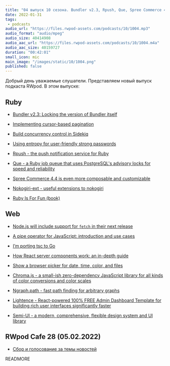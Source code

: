 ```yaml
---
title: "04 выпуск 10 сезона. Bundler v2.3, Rpush, Que, Spree Commerce 4.4, Nokogiri-ext, Chroma.js, Ngraph.path и прочее"
date: 2022-01-31
tags:
 - podcasts
audio_url: "https://files.rwpod-assets.com/podcasts/10/1004.mp3"
audio_format: "audio/mpeg"
audio_size: 40414908
audio_aac_url: "https://files.rwpod-assets.com/podcasts/10/1004.m4a"
audio_aac_size: 40159727
duration: "00:42:01"
small_icon: mic
main_image: "/images/static/10/1004.png"
published: false
---
```


Добрый день уважаемые слушатели. Представляем новый выпуск подкаста RWpod. В этом выпуске:

## Ruby

 - [Bundler v2.3: Locking the version of Bundler itself](https://bundler.io/blog/2022/01/23/bundler-v2-3.html)
 - [Implementing cursor-based pagination](https://www.mrinmoydas.com/blog/2022/01/26/cursor-based-pagination-with-uuids.html)
 - [Build concurrency control in Sidekiq](https://longliveruby.com/articles/build-your-own-concurrency-control-in-sidekiq)
 - [Using entropy for user-friendly strong passwords](https://planetscale.com/blog/using-entropy-for-user-friendly-strong-passwords)


 - [Rpush - the push notification service for Ruby](https://github.com/rpush/rpush)
 - [Que - a Ruby job queue that uses PostgreSQL's advisory locks for speed and reliability](https://github.com/que-rb/que)
 - [Spree Commerce 4.4 is even more composable and customizable](https://spreecommerce.org/spree-commerce-4-4-is-even-more-composable-and-customizable)
 - [Nokogiri-ext - useful extensions to nokogiri](https://github.com/postmodern/nokogiri-ext)
 - [Ruby Is For Fun (book)](https://github.com/ro31337/rubyisforfun)

## Web

 - [Node.js will include support for `fetch` in their next release](https://github.com/nodejs/node/pull/41749)
 - [A pipe operator for JavaScript: introduction and use cases](https://2ality.com/2022/01/pipe-operator.html)
 - [I’m porting tsc to Go](https://kdy1.dev/posts/2022/1/tsc-go)
 - [How React server components work: an in-depth guide](https://blog.plasmic.app/posts/how-react-server-components-work/)
 - [Show a browser picker for date, time, color, and files](https://developer.chrome.com/blog/show-picker/)


 - [Chroma.js - a small-ish zero-dependency JavaScript library for all kinds of color conversions and color scales](https://vis4.net/chromajs/)
 - [Ngraph.path - fast path finding for arbitrary graphs](https://github.com/anvaka/ngraph.path)
 - [Lightence - React-powered 100% FREE Admin Dashboard Template for building rich user interfaces significantly faster](https://github.com/altence/lightence-admin)
 - [Semi-UI - a modern, comprehensive, flexible design system and UI library](https://github.com/DouyinFE/semi-design)

## RWpod Cafe 28 (05.02.2022)

 - [Сбор и голосование за темы новостей](https://github.com/rwpod/cafe-discussions/discussions/13)

READMORE
